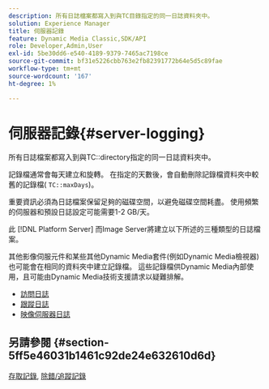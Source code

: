 ```yaml
---
description: 所有日誌檔案都寫入到與TC目錄指定的同一日誌資料夾中。
solution: Experience Manager
title: 伺服器記錄
feature: Dynamic Media Classic,SDK/API
role: Developer,Admin,User
exl-id: 5be30dd6-e540-4189-9379-7465ac7198ce
source-git-commit: bf31e5226cbb763e2fb82391772b64e5d5c89fae
workflow-type: tm+mt
source-wordcount: '167'
ht-degree: 1%

---
```


# 伺服器記錄{#server-logging}

所有日誌檔案都寫入到與TC::directory指定的同一日誌資料夾中。

記錄檔通常會每天建立和旋轉。 在指定的天數後，會自動刪除記錄檔資料夾中較舊的記錄檔( `TC::maxDays`)。

重要資訊必須為日誌檔案保留足夠的磁碟空間，以避免磁碟空間耗盡。 使用頻繁的伺服器和預設日誌設定可能需要1-2 GB/天。

此 [!DNL Platform Server] 而Image Server將建立以下所述的三種類型的日誌檔案。

其他影像伺服元件和某些其他Dynamic Media套件(例如Dynamic Media檢視器)也可能會在相同的資料夾中建立記錄檔。 這些記錄檔供Dynamic Media內部使用，且可能由Dynamic Media技術支援請求以疑難排解。

* [訪問日誌](c-access-log.md)
* [跟蹤日誌](c-trace-log.md)
* [映像伺服器日誌](c-image-server-log.md)

## 另請參閱 {#section-5ff5e46031b1461c92de24e632610d6d}

[存取記錄](../../../../is-api/image-serving-api-ref/c-configuration-and-administration/c-server-settings/r-access-logging.md#reference-5d175921c12a48a6be7f722517615d0f), [除錯/追蹤記錄](../../../../is-api/image-serving-api-ref/c-configuration-and-administration/c-server-settings/r-debug-trace-logging.md#reference-4b372f81001849f5b495457da7af8e82)
